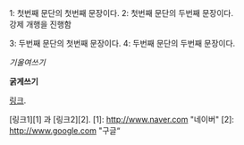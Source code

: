 1: 첫번째 문단의 첫번째 문장이다.
2: 첫번째 문단의 두번째 문장이다.  
강제 개행을 진행함  

3: 두번째 문단의 첫번째 문장이다.
4: 두번째 문단의 두번째 문장이다.  

*기울여쓰기*

**굵게쓰기**

 [링크](http://example.com "링크제목").
 
[링크1][1] 과 [링크2][2].
[1]: http://www.naver.com "네이버"
[2]: http://www.google.com "구글“
